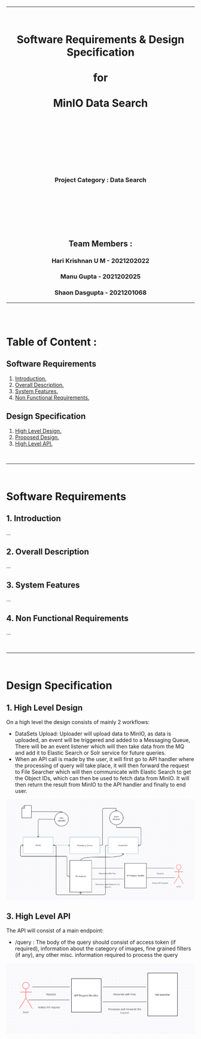 <hr/>
<br/>
<div align="center"> <h1 style="text-align: center;">Software Requirements & Design Specification <br/><br/> for <br/> <br/> MinIO Data Search  <br/> <br/></h1> </div>
<br/>
<br/>
<br/>
<br/>
<br/>
<br/>
<div align="center"> <h3 style="text-align: center;"> Project Category : Data Search </h3> </div>
<br/>
<br/>
<br/>
<br/>
<br/>
<br/>

<div align="center"> <h2 style="text-align: center;"> Team Members : </h2> </div>
<div align="center"> <h3 style="text-align: center;"> Hari Krishnan U M - 2021202022 </h3> </div>
<div align="center"> <h3 style="text-align: center;"> Manu Gupta - 2021202025 </h3> </div>
<div align="center"> <h3 style="text-align: center;"> Shaon Dasgupta - 2021201068 </h3> </div>

<hr/>

<br/>
<br/>

<h1>Table of Content :</h1>

<h2> Software Requirements </h2>

1. [ Introduction. ](#intro)
2. [ Overall Description. ](#desc)
3. [ System Features. ](#feat)
4. [ Non Functional Requirements. ](#nonfunc)

<h2> Design Specification </h2>

1. [ High Level Design. ](#hld)
2. [ Proposed Design. ](#pd)
3. [ High Level API. ](#hla)

<br/>
<hr/>
<br/>

<h1>Software Requirements</h1>

<a name="intro"></a>
## 1. Introduction

...

<a name="desc"></a>
## 2. Overall Description

...

<a name="feat"></a>
## 3. System Features

...

<a name="nonfunc"></a>
## 4. Non Functional Requirements

...

<br/>
<hr/>
<br/>
<h1>Design Specification</h1>

<a name="hld"></a>
## 1. High Level Design

On a high level the design consists of mainly 2 workflows:
- DataSets Upload: Uploader will upload data to MinIO, as data is uploaded, an event will be triggered and added to a Messaging Queue, There will be an event listener which will then take data from the MQ and add it to Elastic Search or Solr service for future queries.
- When an API call is made by the user, it will first go to API handler where the processing of query will take place, it will then forward the request to File Searcher which will then communicate with Elastic Search to get the Object IDs, which can then be used to fetch data from MinIO. It will then return the result from MinIO to the API handler and finally to end user. 

<img src="HLD.png"
     alt="High Level Design Image"
     style="float: center;" />


<a name="hla"></a>
## 3. High Level API

The API will consist of a main endpoint:
- /query : The body of the query should consist of access token (if required), information about the category of images, fine grained filters (if any), any other misc. information required to process the query

<img src="API.png"
     alt="API Design Image"
     style="float: center;" />
